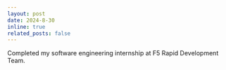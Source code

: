 ```yaml
---
layout: post
date: 2024-8-30
inline: true
related_posts: false
---
```


Completed my software engineering internship at F5 Rapid Development Team.

